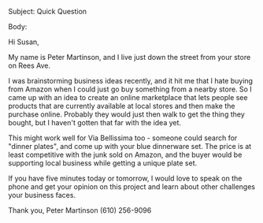 Subject: Quick Question

Body:

Hi Susan,

My name is Peter Martinson, and I live just down the street from your store on Rees Ave.

I was brainstorming business ideas recently, and it hit me that I hate buying from Amazon when I could just go buy something from a nearby store.  So I came up with an idea to create an online marketplace that lets people see products that are currently available at local stores and then make the purchase online.  Probably they would just then walk to get the thing they bought, but I haven't gotten that far with the idea yet.

This might work well for Via Bellissima too - someone could search for "dinner plates", and come up with your blue dinnerware set.  The price is at least competitive with the junk sold on Amazon, and the buyer would be supporting local business while getting a unique plate set.

If you have five minutes today or tomorrow, I would love to speak on the phone and get your opinion on this project and learn about other challenges your business faces.

Thank you,
Peter Martinson
(610) 256-9096

